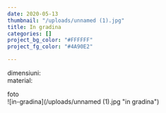 ```yaml
---
date: 2020-05-13
thumbnail: "/uploads/unnamed (1).jpg"
title: In gradina
categories: []
project_bg_color: "#FFFFFF"
project_fg_color: "#4A90E2"

---
```

dimensiuni:  
material:

foto  
![in-gradina](/uploads/unnamed (1).jpg "in gradina")